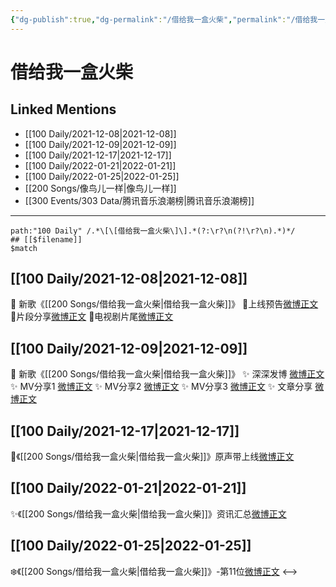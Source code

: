 ```yaml
---
{"dg-publish":true,"dg-permalink":"/借给我一盒火柴","permalink":"/借给我一盒火柴/"}
---
```


# 借给我一盒火柴

## Linked Mentions
- [[100 Daily/2021-12-08\|2021-12-08]]
- [[100 Daily/2021-12-09\|2021-12-09]]
- [[100 Daily/2021-12-17\|2021-12-17]]
- [[100 Daily/2022-01-21\|2022-01-21]]
- [[100 Daily/2022-01-25\|2022-01-25]]
- [[200 Songs/像鸟儿一样\|像鸟儿一样]]
- [[300 Events/303 Data/腾讯音乐浪潮榜\|腾讯音乐浪潮榜]]


---

```expander
path:"100 Daily" /.*\[\[借给我一盒火柴\]\].*(?:\r?\n(?!\r?\n).*)*/
## [[$filename]]
$match
```
## [[100 Daily/2021-12-08\|2021-12-08]]
🌟 新歌《[[200 Songs/借给我一盒火柴\|借给我一盒火柴]]》
💫上线预告[微博正文](https://m.weibo.cn/6466290670/4712217004475495)
💫片段分享[微博正文](https://m.weibo.cn/6466290670/4712230093851793)
💫电视剧片尾[微博正文](https://m.weibo.cn/6466290670/4712246133918696)
## [[100 Daily/2021-12-09\|2021-12-09]]
💫 新歌《[[200 Songs/借给我一盒火柴\|借给我一盒火柴]]》
✨ 深深发博 [微博正文](https://m.weibo.cn/6466290670/4712450064127306)
✨ MV分享1 [微博正文](https://m.weibo.cn/6466290670/4712446725459789)
✨ MV分享2 [微博正文](https://m.weibo.cn/6466290670/4712450538605923)
✨ MV分享3 [微博正文](https://m.weibo.cn/6466290670/4712521753955791)
✨ 文章分享 [微博正文](https://m.weibo.cn/6466290670/4712506758529095)
## [[100 Daily/2021-12-17\|2021-12-17]]
🌟《[[200 Songs/借给我一盒火柴\|借给我一盒火柴]]》原声带上线[微博正文](https://m.weibo.cn/6466290670/4715368218626398)

## [[100 Daily/2022-01-21\|2022-01-21]]
✨《[[200 Songs/借给我一盒火柴\|借给我一盒火柴]]》资讯汇总[微博正文](https://m.weibo.cn/6466290670/4728156625306948)
## [[100 Daily/2022-01-25\|2022-01-25]]
❄️《[[200 Songs/借给我一盒火柴\|借给我一盒火柴]]》-第11位[微博正文](https://m.weibo.cn/6466290670/4729602738226005)
<-->